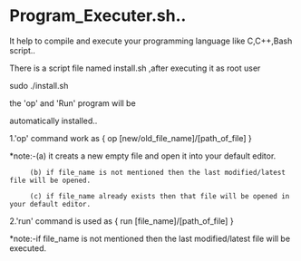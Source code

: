 # Program_Executer.sh..
It help to compile and execute your programming language like C,C++,Bash script..



There is a script file named install.sh ,after executing it as root user

sudo ./install.sh

the 'op' and 'Run' program will be 

automatically installed..



1.'op' command work as { op [new/old_file_name]/[path_of_file] }

  *note:-(a) it creats a new empty file  and open it into your default editor.
  
         (b) if file_name is not mentioned then the last modified/latest file will be opened.
         
         (c) if file_name already exists then that file will be opened in your default editor.



2.'run' command is used as { run [file_name]/[path_of_file] }

  *note:-if file_name is not mentioned then the last modified/latest file will be executed.
  
   
